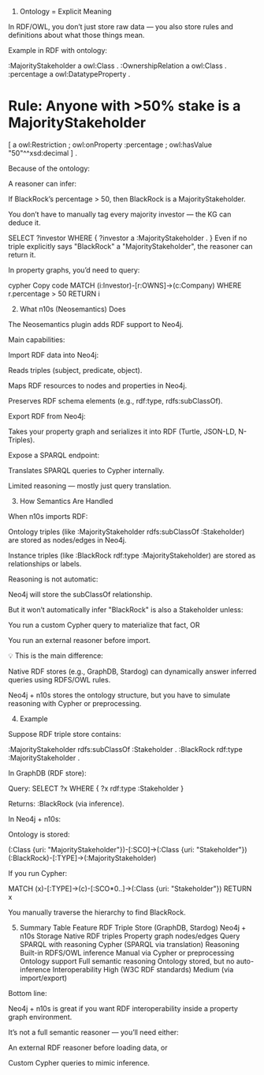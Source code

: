 1. Ontology = Explicit Meaning

In RDF/OWL, you don’t just store raw data — you also store rules and definitions about what those things mean.

Example in RDF with ontology:

:MajorityStakeholder a owl:Class .
:OwnershipRelation a owl:Class .
:percentage a owl:DatatypeProperty .

# Rule: Anyone with >50% stake is a MajorityStakeholder
[ a owl:Restriction ;
  owl:onProperty :percentage ;
  owl:hasValue "50"^^xsd:decimal
] .


Because of the ontology:

A reasoner can infer:

If BlackRock’s percentage > 50, then BlackRock is a MajorityStakeholder.

You don’t have to manually tag every majority investor — the KG can deduce it.


SELECT ?investor WHERE {
  ?investor a :MajorityStakeholder .
}
Even if no triple explicitly says "BlackRock" a "MajorityStakeholder", the reasoner can return it.

In property graphs, you’d need to query:

cypher
Copy code
MATCH (i:Investor)-[r:OWNS]->(c:Company)
WHERE r.percentage > 50
RETURN i



2. What n10s (Neosemantics) Does

The Neosemantics plugin
 adds RDF support to Neo4j.

Main capabilities:

Import RDF data into Neo4j:

Reads triples (subject, predicate, object).

Maps RDF resources to nodes and properties in Neo4j.

Preserves RDF schema elements (e.g., rdf:type, rdfs:subClassOf).

Export RDF from Neo4j:

Takes your property graph and serializes it into RDF (Turtle, JSON-LD, N-Triples).

Expose a SPARQL endpoint:

Translates SPARQL queries to Cypher internally.

Limited reasoning — mostly just query translation.

3. How Semantics Are Handled

When n10s imports RDF:

Ontology triples (like :MajorityStakeholder rdfs:subClassOf :Stakeholder) are stored as nodes/edges in Neo4j.

Instance triples (like :BlackRock rdf:type :MajorityStakeholder) are stored as relationships or labels.

Reasoning is not automatic:

Neo4j will store the subClassOf relationship.

But it won’t automatically infer "BlackRock" is also a Stakeholder unless:

You run a custom Cypher query to materialize that fact, OR

You run an external reasoner before import.

💡 This is the main difference:

Native RDF stores (e.g., GraphDB, Stardog) can dynamically answer inferred queries using RDFS/OWL rules.

Neo4j + n10s stores the ontology structure, but you have to simulate reasoning with Cypher or preprocessing.

4. Example

Suppose RDF triple store contains:

:MajorityStakeholder rdfs:subClassOf :Stakeholder .
:BlackRock rdf:type :MajorityStakeholder .


In GraphDB (RDF store):

Query: SELECT ?x WHERE { ?x rdf:type :Stakeholder }

Returns: :BlackRock (via inference).

In Neo4j + n10s:

Ontology is stored:

(:Class {uri: "MajorityStakeholder"})-[:SCO]->(:Class {uri: "Stakeholder"})
(:BlackRock)-[:TYPE]->(:MajorityStakeholder)


If you run Cypher:

MATCH (x)-[:TYPE]->(c)-[:SCO*0..]->(:Class {uri: "Stakeholder"})
RETURN x


You manually traverse the hierarchy to find BlackRock.

5. Summary Table
Feature	RDF Triple Store (GraphDB, Stardog)	Neo4j + n10s
Storage	Native RDF triples	Property graph nodes/edges
Query	SPARQL with reasoning	Cypher (SPARQL via translation)
Reasoning	Built-in RDFS/OWL inference	Manual via Cypher or preprocessing
Ontology support	Full semantic reasoning	Ontology stored, but no auto-inference
Interoperability	High (W3C RDF standards)	Medium (via import/export)

Bottom line:

Neo4j + n10s is great if you want RDF interoperability inside a property graph environment.

It’s not a full semantic reasoner — you’ll need either:

An external RDF reasoner before loading data, or

Custom Cypher queries to mimic inference.
